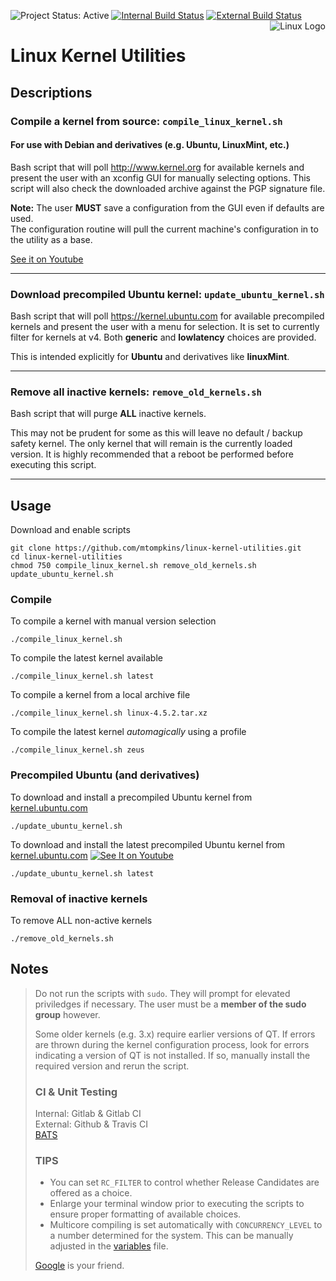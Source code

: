 ![Project Status: Active](https://img.shields.io/badge/project-active-green.svg)
[![Internal Build Status](https://git.marktompkins.me/mtompkins/linux-kernel-utilities/badges/master/build.svg)](https://git.marktompkins.me/mtompkins/linux-kernel-utilities) [![External Build Status](https://travis-ci.org/mtompkins/linux-kernel-utilities.svg?branch=master)](https://travis-ci.org/mtompkins/linux-kernel-utilities)
<img align="right" src="https://www.kernel.org/theme/images/logos/tux.png" alt="Linux Logo" title="Tux">
# Linux Kernel Utilities
## Descriptions

### Compile a kernel from source: `compile_linux_kernel.sh`
#### For use with Debian and derivatives (e.g. Ubuntu, LinuxMint, etc.)
Bash script that will poll http://www.kernel.org for available kernels and present the user with an xconfig GUI for manually selecting options. This script will also check the downloaded archive against the PGP signature file.    

**Note:** The user **MUST** save a configuration from the GUI even if defaults are used.    
The configuration routine will pull the current machine's configuration in to the utility as a base.

[See it on Youtube](https://www.youtube.com/watch?v=-6d9RJbR6_U)

----
### Download precompiled Ubuntu kernel: `update_ubuntu_kernel.sh`
Bash script that will poll https://kernel.ubuntu.com for available precompiled kernels and present the user with a menu for selection.
It is set to currently filter for kernels at v4. Both **generic** and **lowlatency** choices are provided.    

This is intended explicitly for **Ubuntu** and derivatives like **linuxMint**.

----
### Remove all inactive kernels: `remove_old_kernels.sh`
Bash script that will purge **ALL** inactive kernels.    

This may not be prudent for some as this will leave no default / backup safety kernel. The only kernel that will remain is the currently loaded version. It is highly recommended that a reboot be performed before executing this script.

----
## Usage
Download and enable scripts

    git clone https://github.com/mtompkins/linux-kernel-utilities.git
    cd linux-kernel-utilities
    chmod 750 compile_linux_kernel.sh remove_old_kernels.sh update_ubuntu_kernel.sh

### Compile
To compile a kernel with manual version selection

    ./compile_linux_kernel.sh

To compile the latest kernel available

    ./compile_linux_kernel.sh latest

To compile a kernel from a local archive file

    ./compile_linux_kernel.sh linux-4.5.2.tar.xz

To compile the latest kernel *automagically* using a profile

    ./compile_linux_kernel.sh zeus

### Precompiled Ubuntu (and derivatives)
To download and install a precompiled Ubuntu kernel from [kernel.ubuntu.com](https://kernel.ubuntu.com)

    ./update_ubuntu_kernel.sh

To download and install the latest precompiled Ubuntu kernel from [kernel.ubuntu.com](https://kernel.ubuntu.com) [![See It on Youtube](https://github.com/mtompkins/linux-kernel-utilities/blob/master/img/youtube.png)](https://www.youtube.com/watch?v=CokrHUykkUQ)

    ./update_ubuntu_kernel.sh latest

### Removal of inactive kernels
To remove ALL non-active kernels

    ./remove_old_kernels.sh

## Notes
> Do not run the scripts with `sudo`. They will prompt for elevated priviledges if necessary. The user must be a **member of the sudo group** however.
>
> Some older kernels (e.g. 3.x) require earlier versions of QT. If errors are thrown during the kernel configuration process, look for errors indicating a version of QT is not installed. If so, manually install the required version and rerun the script.    
>### CI & Unit Testing
> Internal: Gitlab & Gitlab CI    
> External: Github & Travis CI    
> [BATS](https://github.com/sstephenson/bats)
>### TIPS
>- You can set `RC_FILTER` to control whether Release Candidates are offered as a choice.
>- Enlarge your terminal window prior to executing the scripts to ensure proper formatting of available choices.    
>- Multicore compiling is set automatically with `CONCURRENCY_LEVEL` to a number determined for the system. This can be manually adjusted in the [variables](./variables) file.
>
>[Google](https://www.google.com/?gws_rd=ssl#q=concurrency%20level%20make-kpkg) is your friend.
